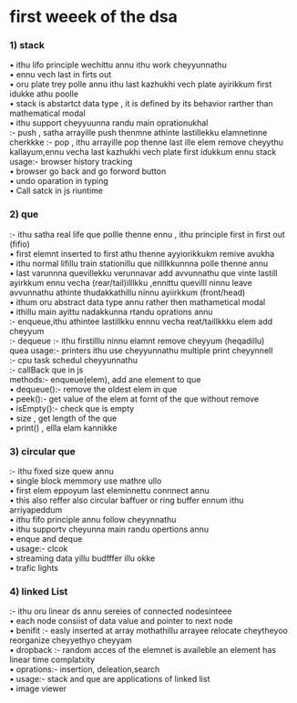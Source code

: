 <h1>first weeek of the dsa</h1>
 <h3>1) stack</h3>
 • ithu lifo principle wechittu annu ithu work cheyyunnathu 
 <br>
• ennu vech last in firts out 
 <br>
• oru plate  trey polle annu ithu last kazhukhi vech plate ayirikkum first idukke athu poolle 
 <br>
• stack is abstartct data type , it is defined by its behavior rarther than mathematical modal
 <br>
• ithu support cheyyuunna randu main oprationukhal
 <br>
:- push , satha arrayille push thenmne athinte lastillekku elamnetinne cherkkke
:- pop , ithu arrayille pop thenne last ille elem remove cheyythu kallayum,ennu vecha last kazhukhi vech plate first idukkum ennu 
stack usage:- browser history tracking 
 <br>
• browser go back and go forword button 
 <br>
• undo oparation in typing 
 <br>
• Call satck in js riuntime
 <br>

<h3>2) que</h3>:- ithu satha real life que pollle thenne ennu , ithu principle first in first out (fifio)
 <br>
• first elemnt inserted to first athu thenne ayyiorikkukm remive avukha 
 <br>
• ithu normal lifillu train stationillu que nilllkkunnna polle thenne annu 
 <br>
• last varunnna  quevillekku verunnavar add avvunnathu que vinte lastill ayirkkum ennu vecha (rear/tail)illlkku ,ennittu quevilll ninnu leave avvunnathu athinte thudakkathillu ninnu ayiirkkum (front/head)
 <br>
• ithum oru abstract data type annu rather then mathametical modal
 <br>
• ithillu main ayittu nadakkunna rtandu oprations annu 
 <br>
:- enqueue,ithu athintee lastillkku ennnu vecha reat/taillkkku elem add cheyyum 
 <br>
:- dequeue :- ithu firstilllu ninnu elamnt remove cheyyum (heqadillu)
 <br>
quea usage:- printers ithu use cheyyunnathu multiple print cheyynnell
 <br>
:- cpu task schedul cheyyunnathu 
 <br>
:- callBack que in js 
 <br>
methods:- enqueue(elem), add ane element to que
 <br>
• dequeue():- remove the oldest elem in que
 <br>
• peek():- get value of the elem at fornt of the que without remove
 <br>
• isEmpty():- check que is empty
 <br>
• size , get length of the que
 <br>
• print() , ellla  elam kannikke
 <br>
<h3>3) circular que</h3>:- ithu fixed size quew annu 
 <br>
• single block memmory use mathre ullo 
 <br>
•  first elem eppoyum last eleminnettu connnect annu 
 <br>
• this also reffer also circular baffuer or ring buffer ennum ithu arriyapeddum 
 <br>
• ithu fifo principle annu follow cheyynnathu 
 <br>
• ithu supportv cheyunna main randu opertions annu 
 <br>
• enque and deque
 <br>
• usage:- clcok
 <br>
• streaming data yillu budfffer illu okke 
 <br>
• trafic lights
 <br>
<h3>4) linked List</h3>  :- ithu oru linear ds annu sereies of connected nodesinteee 
 <br>
• each node consiist of data value and pointer to next node 
 <br>
• benifit :- easly inserted at array mothathillu arrayee relocate cheytheyoo reorganize cheyyethyo cheyyam 
 <br>
• dropback :- random acces of the elemnet is availeble an element has linear time complatxity
 <br>
• oprations:- insertion, deleation,search
 <br>
• usage:- stack and que are applications of linked list
 <br>
• image viewer

